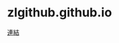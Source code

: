 # zlgithub.github.io
[連結](https://zlgithub.github.io/old-html-githubpage "https://zlgithub.github.io/old-html-githubpage")
